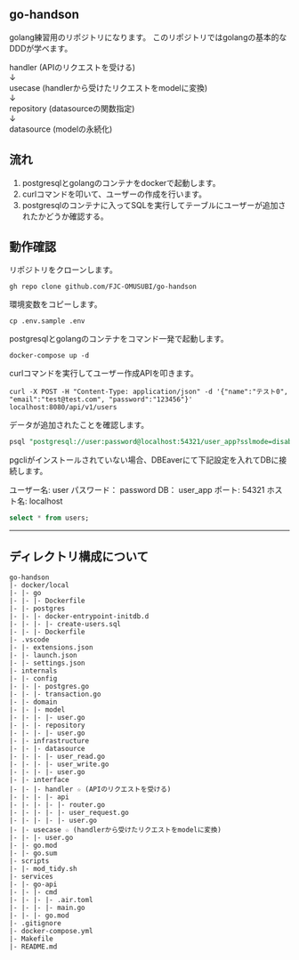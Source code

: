 ## go-handson

golang練習用のリポジトリになります。
このリポジトリではgolangの基本的なDDDが学べます。

handler (APIのリクエストを受ける)<br>
↓<br>
usecase (handlerから受けたリクエストをmodelに変換)<br>
↓<br>
repository (datasourceの関数指定)<br>
↓<br>
datasource (modelの永続化)<br>

## 流れ

1. postgresqlとgolangのコンテナをdockerで起動します。
2. curlコマンドを叩いて、ユーザーの作成を行います。
3. postgresqlのコンテナに入ってSQLを実行してテーブルにユーザーが追加されたかどうか確認する。

## 動作確認

リポジトリをクローンします。

```shell
gh repo clone github.com/FJC-OMUSUBI/go-handson
```

環境変数をコピーします。

```code
cp .env.sample .env
```

postgresqlとgolangのコンテナをコマンド一発で起動します。

```code
docker-compose up -d
```

curlコマンドを実行してユーザー作成APIを叩きます。

```code
curl -X POST -H "Content-Type: application/json" -d '{"name":"テスト0", "email":"test@test.com", "password":"123456"}' localhost:8080/api/v1/users
```

データが追加されたことを確認します。

```sql
psql "postgresql://user:password@localhost:54321/user_app?sslmode=disable"
```

pgcliがインストールされていない場合、DBEaverにて下記設定を入れてDBに接続します。

ユーザー名: user
パスワード： password
DB： user_app
ポート: 54321
ホスト名: localhost

```sql
select * from users;
```

********

## ディレクトリ構成について

```
go-handson
|- docker/local
|- |- go
|- |- |- Dockerfile
|- |- postgres
|- |- |- docker-entrypoint-initdb.d
|- |- |- |- create-users.sql
|- |- |- Dockerfile
|- .vscode
|- |- extensions.json
|- |- launch.json
|- |- settings.json
|- internals
|- |- config
|- |- |- postgres.go
|- |- |- transaction.go
|- |- domain
|- |- |- model
|- |- |- |- user.go
|- |- |- repository
|- |- |- |- user.go
|- |- infrastructure
|- |- |- datasource
|- |- |- |- user_read.go
|- |- |- |- user_write.go
|- |- |- |- user.go
|- |- interface
|- |- |- handler ☆ (APIのリクエストを受ける)
|- |- |- |- api
|- |- |- |- |- router.go
|- |- |- |- |- user_request.go
|- |- |- |- |- user.go
|- |- usecase ☆ (handlerから受けたリクエストをmodelに変換)
|- |- |- user.go
|- |- go.mod
|- |- go.sum
|- scripts
|- |- mod_tidy.sh
|- services
|- |- go-api
|- |- |- cmd
|- |- |- |- .air.toml
|- |- |- |- main.go
|- |- |- go.mod
|- .gitignore
|- docker-compose.yml
|- Makefile
|- README.md
```